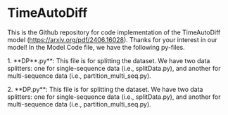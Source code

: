 # TimeAutoDiff
This is the Github repository for code implementation of the TimeAutoDiff model (https://arxiv.org/pdf/2406.16028).
Thanks for your interest in our model! 
In the Model Code file, we have the following py-files.

<p> 1. **DP**.py**: This file is for splitting the dataset. We have two data splitters: one for single-sequence data (i.e., splitData.py), and another for multi-sequence data (i.e., partition_multi_seq.py).<br>
<p> 2. **DP.py**: This file is for splitting the dataset. We have two data splitters: one for single-sequence data (i.e., splitData.py), and another for multi-sequence data (i.e., partition_multi_seq.py).<br>


